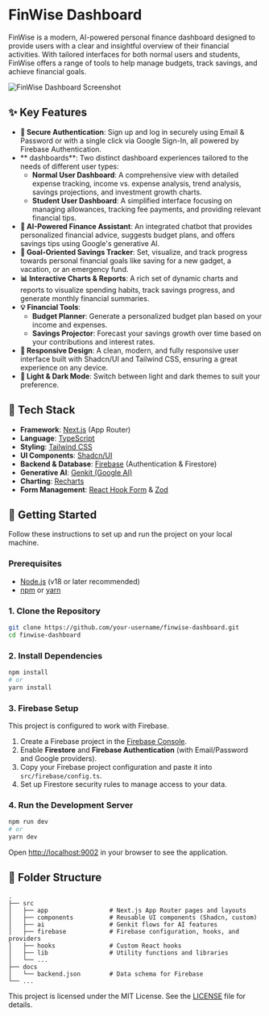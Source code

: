 # FinWise Dashboard

FinWise is a modern, AI-powered personal finance dashboard designed to provide users with a clear and insightful overview of their financial activities. With tailored interfaces for both normal users and students, FinWise offers a range of tools to help manage budgets, track savings, and achieve financial goals.

![FinWise Dashboard Screenshot](https://i.imgur.com/your-screenshot.png) <!-- Replace with an actual screenshot URL -->

## ✨ Key Features

- **🔐 Secure Authentication**: Sign up and log in securely using Email & Password or with a single click via Google Sign-In, all powered by Firebase Authentication.
- ** dashboards**: Two distinct dashboard experiences tailored to the needs of different user types:
  - **Normal User Dashboard**: A comprehensive view with detailed expense tracking, income vs. expense analysis, trend analysis, savings projections, and investment growth charts.
  - **Student User Dashboard**: A simplified interface focusing on managing allowances, tracking fee payments, and providing relevant financial tips.
- **🤖 AI-Powered Finance Assistant**: An integrated chatbot that provides personalized financial advice, suggests budget plans, and offers savings tips using Google's generative AI.
- **🎯 Goal-Oriented Savings Tracker**: Set, visualize, and track progress towards personal financial goals like saving for a new gadget, a vacation, or an emergency fund.
- **📊 Interactive Charts & Reports**: A rich set of dynamic charts and reports to visualize spending habits, track savings progress, and generate monthly financial summaries.
- **💡 Financial Tools**:
  - **Budget Planner**: Generate a personalized budget plan based on your income and expenses.
  - **Savings Projector**: Forecast your savings growth over time based on your contributions and interest rates.
- **📱 Responsive Design**: A clean, modern, and fully responsive user interface built with Shadcn/UI and Tailwind CSS, ensuring a great experience on any device.
- **🌙 Light & Dark Mode**: Switch between light and dark themes to suit your preference.

## 🚀 Tech Stack

- **Framework**: [Next.js](https://nextjs.org/) (App Router)
- **Language**: [TypeScript](https://www.typescriptlang.org/)
- **Styling**: [Tailwind CSS](https://tailwindcss.com/)
- **UI Components**: [Shadcn/UI](https://ui.shadcn.com/)
- **Backend & Database**: [Firebase](https://firebase.google.com/) (Authentication & Firestore)
- **Generative AI**: [Genkit (Google AI)](https://firebase.google.com/docs/genkit)
- **Charting**: [Recharts](https://recharts.org/)
- **Form Management**: [React Hook Form](https://react-hook-form.com/) & [Zod](https://zod.dev/)

## 🏁 Getting Started

Follow these instructions to set up and run the project on your local machine.

### Prerequisites

- [Node.js](https://nodejs.org/) (v18 or later recommended)
- [npm](https://www.npmjs.com/) or [yarn](https://yarnpkg.com/)

### 1. Clone the Repository

```bash
git clone https://github.com/your-username/finwise-dashboard.git
cd finwise-dashboard
```

### 2. Install Dependencies

```bash
npm install
# or
yarn install
```

### 3. Firebase Setup

This project is configured to work with Firebase.

1.  Create a Firebase project in the [Firebase Console](https://console.firebase.google.com/).
2.  Enable **Firestore** and **Firebase Authentication** (with Email/Password and Google providers).
3.  Copy your Firebase project configuration and paste it into `src/firebase/config.ts`.
4.  Set up Firestore security rules to manage access to your data.

### 4. Run the Development Server

```bash
npm run dev
# or
yarn dev
```

Open [http://localhost:9002](http://localhost:9002) in your browser to see the application.

## 📁 Folder Structure

```
.
├── src
│   ├── app                 # Next.js App Router pages and layouts
│   ├── components          # Reusable UI components (Shadcn, custom)
│   ├── ai                  # Genkit flows for AI features
│   ├── firebase            # Firebase configuration, hooks, and providers
│   ├── hooks               # Custom React hooks
│   ├── lib                 # Utility functions and libraries
│   └── ...
├── docs
│   └── backend.json        # Data schema for Firebase
└── ...
```


This project is licensed under the MIT License. See the [LICENSE](LICENSE) file for details.
